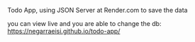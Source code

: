 Todo App, using JSON Server at Render.com to save the data


you can view live and you are able to change the db: https://negarraeisi.github.io/todo-app/
